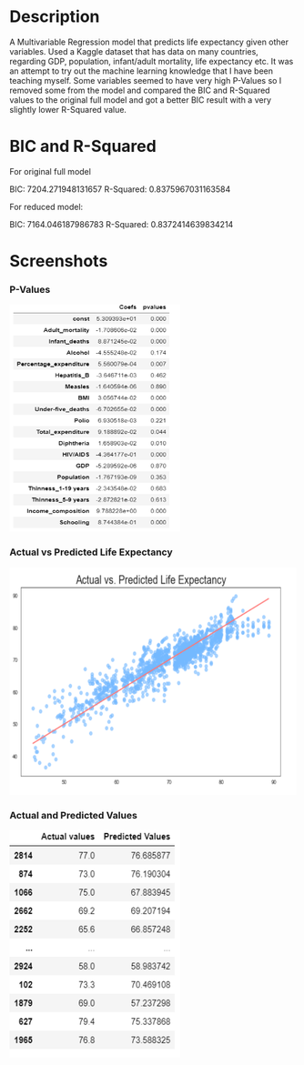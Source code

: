# Description
A Multivariable Regression model that predicts life expectancy given other variables. Used a Kaggle dataset that has data on many countries, regarding GDP, population, infant/adult mortality, life expectancy etc. It was an attempt to try out the machine learning knowledge that I have been teaching myself. Some variables seemed to have very high P-Values so I removed some from the model and compared the BIC and R-Squared values to the original full model and got a better BIC result with a very slightly lower R-Squared value.

# BIC and R-Squared
For original full model

BIC: 7204.271948131657   R-Squared: 0.8375967031163584

For reduced model:

BIC: 7164.046187986783   R-Squared: 0.8372414639834214


# Screenshots
<h3>P-Values</h3>
<img src="pvalues.PNG" alt="pvalues list" width="300" height="400">

<h3>Actual vs Predicted Life Expectancy</h3>
<img src="scatterplot.PNG" alt="Life Expectancy Graph" width="600" height="400">
 
<h3>Actual and Predicted Values</h3>
<img src="values.PNG" alt="Actual and Predicted Values" width="300" height="400">

